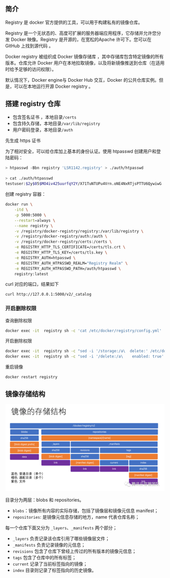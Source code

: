 ## 简介

Registry 是 docker 官方提供的工具，可以用于构建私有的镜像仓库。

Registry 是一个无状态的、高度可扩展的服务器端应用程序，它存储并允许您分发 Docker 映像。Registry 是开源的，在宽松的Apache 许可下。您可以在GitHub 上找到源代码 。

Docker registry 被组织成 Docker 镜像存储库 ，其中存储库包含特定镜像的所有版本。仓库允许 Docker 用户在本地拉取镜像，以及将新镜像推送到仓库（在适用时给予足够的访问权限）。

默认情况下，Docker engine与 Docker Hub 交互，Docker 的公共仓库实例。但是，可以在本地运行开源 Docker registry 。

## 搭建 registry 仓库

- 包含签名证书 ，本地目录`/certs`
- 包含持久存储，本地目录`/var/lib/registry`
- 用户密码登录，本地目录`/auth`

先生成 https 证书

为了相对安全，可以给仓库加上基本的身份认证。使用 htpasswd 创建用户和登陆密码：

```bash
> htpasswd -Bbn registry 'LSR1142.registry' > ./auth/htpasswd

> cat ./auth/htpasswd
testuser:$2y$05$MO4iv425uurfqY2Y/X71TuNTUPu4Vrn.oNE4NxRTjsPTTU6QywiwG

```

创建 registry 容器：

```bash
docker run \
    -itd \
    -p 5000:5000 \
    --restart=always \
    --name registry \
    -v /registry/docker-registry/registry:/var/lib/registry \
    -v /registry/docker-registry/auth:/auth \
    -v /registry/docker-registry/certs:/certs \
    -e REGISTRY_HTTP_TLS_CERTIFICATE=/certs/tls.crt \
    -e REGISTRY_HTTP_TLS_KEY=/certs/tls.key \
    -e REGISTRY_AUTH=htpasswd \
    -e REGISTRY_AUTH_HTPASSWD_REALM="Registry Realm" \
    -e REGISTRY_AUTH_HTPASSWD_PATH=/auth/htpasswd \
    registry:latest
```

curl 对应的端口，结果如下

````bash
curl http://127.0.0.1:5000/v2/_catalog
````

### 开启删除权限

查询删除权限

```bash
docker exec -it  registry sh -c 'cat /etc/docker/registry/config.yml'
```

开启删除权限

```bash
docker exec -it  registry sh -c "sed -i '/storage:/a\  delete:' /etc/docker/registry/config.yml"
docker exec -it  registry sh -c "sed -i '/delete:/a\    enabled: true' /etc/docker/registry/config.yml"

```

重启镜像

```bash
docker restart registry
```

## 镜像存储结构

![img](.assets/2749496090974fe79151579fdc186cd9.png)

目录分为两层：blobs 和 repositories。

- `blobs`：镜像所有内容的实际存储，包括了镜像层和镜像元信息 manifest；
- `repositories`: 是镜像元信息存储的地方，name 代表仓库名称；

每一个仓库下面又分为 `_layers`、`_manifests` 两个部分；

- `_layers` 负责记录该仓库引用了哪些镜像层文件；
- `_manifests` 负责记录镜像的元信息；
- `revisions` 包含了仓库下曾经上传过的所有版本的镜像元信息；
- `tags` 包含了仓库中的所有标签；
- `current` 记录了当前标签指向的镜像；
- `index` 目录则记录了标签指向的历史镜像。